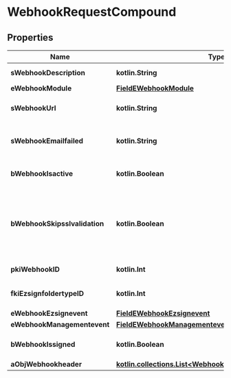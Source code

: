 
# WebhookRequestCompound

## Properties
Name | Type | Description | Notes
------------ | ------------- | ------------- | -------------
**sWebhookDescription** | **kotlin.String** | The description of the Webhook | 
**eWebhookModule** | [**FieldEWebhookModule**](FieldEWebhookModule.md) |  | 
**sWebhookUrl** | **kotlin.String** | The URL of the Webhook callback | 
**sWebhookEmailfailed** | **kotlin.String** | The email that will receive the Webhook in case all attempts fail | 
**bWebhookIsactive** | **kotlin.Boolean** | Whether the Webhook is active or not | 
**bWebhookSkipsslvalidation** | **kotlin.Boolean** | Wheter the server&#39;s SSL certificate should be validated or not. Not recommended to skip for production use | 
**pkiWebhookID** | **kotlin.Int** | The unique ID of the Webhook |  [optional]
**fkiEzsignfoldertypeID** | **kotlin.Int** | The unique ID of the Ezsignfoldertype. |  [optional]
**eWebhookEzsignevent** | [**FieldEWebhookEzsignevent**](FieldEWebhookEzsignevent.md) |  |  [optional]
**eWebhookManagementevent** | [**FieldEWebhookManagementevent**](FieldEWebhookManagementevent.md) |  |  [optional]
**bWebhookIssigned** | **kotlin.Boolean** | Whether the requests will be signed or not |  [optional]
**aObjWebhookheader** | [**kotlin.collections.List&lt;WebhookheaderRequestCompound&gt;**](WebhookheaderRequestCompound.md) |  |  [optional]



